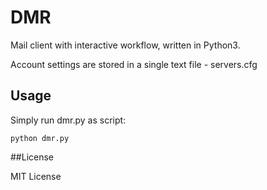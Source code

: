 # DMR

Mail client with interactive workflow, written in Python3.

Account settings are stored in a single text file - servers.cfg

## Usage

Simply run dmr.py as script:

    python dmr.py


##License

MIT License